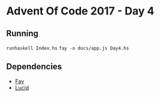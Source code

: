 # Advent Of Code 2017 - Day 4

## Running

`runhaskell Index.hs`
`fay -o docs/app.js Day4.hs`

## Dependencies

- [Fay](https://hackage.haskell.org/package/fay)
- [Lucid](https://hackage.haskell.org/package/lucid)